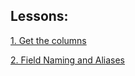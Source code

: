 <a id="title"></a>

## Lessons:


[1. Get the columns](/lessons/_001_lesson/)

[2. Field Naming and Aliases](/lessons/_002_lesson/)
